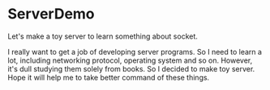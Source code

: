 # ServerDemo
Let's make a toy server to learn something about socket.

I really want to get a job of developing server programs. So I need to learn a lot, including networking protocol, operating system and so on. However, it's dull studying them solely from books. So I decided to make toy server. Hope it will help me to take better command of these things. 
